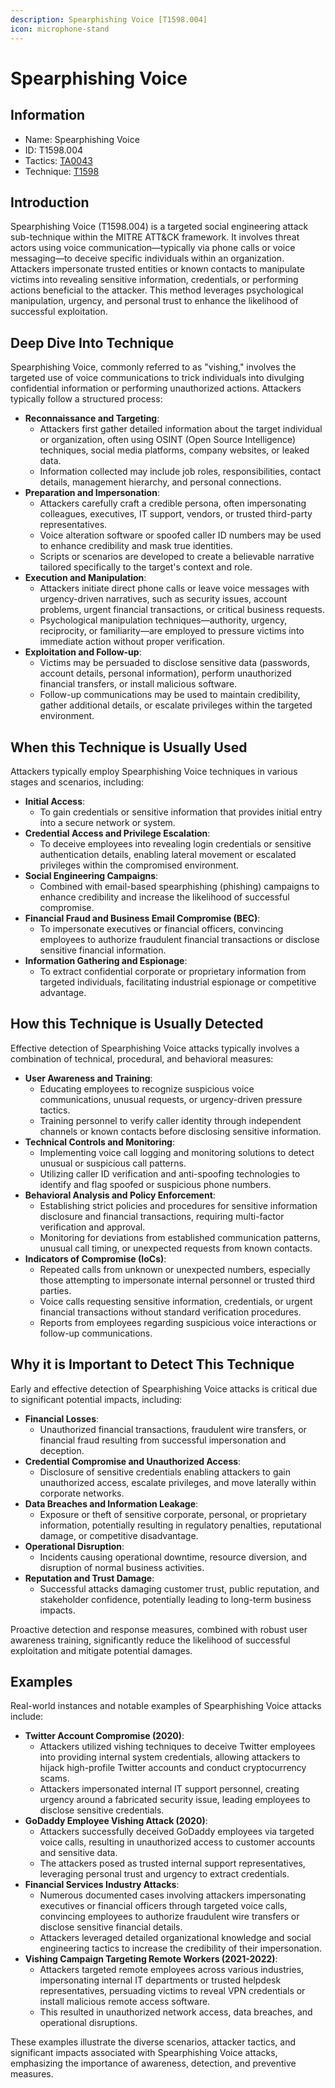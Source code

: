 ```yaml
---
description: Spearphishing Voice [T1598.004]
icon: microphone-stand
---
```


# Spearphishing Voice

## Information

- Name: Spearphishing Voice
- ID: T1598.004
- Tactics: [TA0043](../TA0043/TA0043.md)
- Technique: [T1598](T1598.md)

## Introduction

Spearphishing Voice (T1598.004) is a targeted social engineering attack sub-technique within the MITRE ATT\&CK framework. It involves threat actors using voice communication—typically via phone calls or voice messaging—to deceive specific individuals within an organization. Attackers impersonate trusted entities or known contacts to manipulate victims into revealing sensitive information, credentials, or performing actions beneficial to the attacker. This method leverages psychological manipulation, urgency, and personal trust to enhance the likelihood of successful exploitation.

## Deep Dive Into Technique

Spearphishing Voice, commonly referred to as "vishing," involves the targeted use of voice communications to trick individuals into divulging confidential information or performing unauthorized actions. Attackers typically follow a structured process:

- **Reconnaissance and Targeting**:
  - Attackers first gather detailed information about the target individual or organization, often using OSINT (Open Source Intelligence) techniques, social media platforms, company websites, or leaked data.
  - Information collected may include job roles, responsibilities, contact details, management hierarchy, and personal connections.
- **Preparation and Impersonation**:
  - Attackers carefully craft a credible persona, often impersonating colleagues, executives, IT support, vendors, or trusted third-party representatives.
  - Voice alteration software or spoofed caller ID numbers may be used to enhance credibility and mask true identities.
  - Scripts or scenarios are developed to create a believable narrative tailored specifically to the target's context and role.
- **Execution and Manipulation**:
  - Attackers initiate direct phone calls or leave voice messages with urgency-driven narratives, such as security issues, account problems, urgent financial transactions, or critical business requests.
  - Psychological manipulation techniques—authority, urgency, reciprocity, or familiarity—are employed to pressure victims into immediate action without proper verification.
- **Exploitation and Follow-up**:
  - Victims may be persuaded to disclose sensitive data (passwords, account details, personal information), perform unauthorized financial transfers, or install malicious software.
  - Follow-up communications may be used to maintain credibility, gather additional details, or escalate privileges within the targeted environment.

## When this Technique is Usually Used

Attackers typically employ Spearphishing Voice techniques in various stages and scenarios, including:

- **Initial Access**:
  - To gain credentials or sensitive information that provides initial entry into a secure network or system.
- **Credential Access and Privilege Escalation**:
  - To deceive employees into revealing login credentials or sensitive authentication details, enabling lateral movement or escalated privileges within the compromised environment.
- **Social Engineering Campaigns**:
  - Combined with email-based spearphishing (phishing) campaigns to enhance credibility and increase the likelihood of successful compromise.
- **Financial Fraud and Business Email Compromise (BEC)**:
  - To impersonate executives or financial officers, convincing employees to authorize fraudulent financial transactions or disclose sensitive financial information.
- **Information Gathering and Espionage**:
  - To extract confidential corporate or proprietary information from targeted individuals, facilitating industrial espionage or competitive advantage.

## How this Technique is Usually Detected

Effective detection of Spearphishing Voice attacks typically involves a combination of technical, procedural, and behavioral measures:

- **User Awareness and Training**:
  - Educating employees to recognize suspicious voice communications, unusual requests, or urgency-driven pressure tactics.
  - Training personnel to verify caller identity through independent channels or known contacts before disclosing sensitive information.
- **Technical Controls and Monitoring**:
  - Implementing voice call logging and monitoring solutions to detect unusual or suspicious call patterns.
  - Utilizing caller ID verification and anti-spoofing technologies to identify and flag spoofed or suspicious phone numbers.
- **Behavioral Analysis and Policy Enforcement**:
  - Establishing strict policies and procedures for sensitive information disclosure and financial transactions, requiring multi-factor verification and approval.
  - Monitoring for deviations from established communication patterns, unusual call timing, or unexpected requests from known contacts.
- **Indicators of Compromise (IoCs)**:
  - Repeated calls from unknown or unexpected numbers, especially those attempting to impersonate internal personnel or trusted third parties.
  - Voice calls requesting sensitive information, credentials, or urgent financial transactions without standard verification procedures.
  - Reports from employees regarding suspicious voice interactions or follow-up communications.

## Why it is Important to Detect This Technique

Early and effective detection of Spearphishing Voice attacks is critical due to significant potential impacts, including:

- **Financial Losses**:
  - Unauthorized financial transactions, fraudulent wire transfers, or financial fraud resulting from successful impersonation and deception.
- **Credential Compromise and Unauthorized Access**:
  - Disclosure of sensitive credentials enabling attackers to gain unauthorized access, escalate privileges, and move laterally within corporate networks.
- **Data Breaches and Information Leakage**:
  - Exposure or theft of sensitive corporate, personal, or proprietary information, potentially resulting in regulatory penalties, reputational damage, or competitive disadvantage.
- **Operational Disruption**:
  - Incidents causing operational downtime, resource diversion, and disruption of normal business activities.
- **Reputation and Trust Damage**:
  - Successful attacks damaging customer trust, public reputation, and stakeholder confidence, potentially leading to long-term business impacts.

Proactive detection and response measures, combined with robust user awareness training, significantly reduce the likelihood of successful exploitation and mitigate potential damages.

## Examples

Real-world instances and notable examples of Spearphishing Voice attacks include:

- **Twitter Account Compromise (2020)**:
  - Attackers utilized vishing techniques to deceive Twitter employees into providing internal system credentials, allowing attackers to hijack high-profile Twitter accounts and conduct cryptocurrency scams.
  - Attackers impersonated internal IT support personnel, creating urgency around a fabricated security issue, leading employees to disclose sensitive credentials.
- **GoDaddy Employee Vishing Attack (2020)**:
  - Attackers successfully deceived GoDaddy employees via targeted voice calls, resulting in unauthorized access to customer accounts and sensitive data.
  - The attackers posed as trusted internal support representatives, leveraging personal trust and urgency to extract credentials.
- **Financial Services Industry Attacks**:
  - Numerous documented cases involving attackers impersonating executives or financial officers through targeted voice calls, convincing employees to authorize fraudulent wire transfers or disclose sensitive financial details.
  - Attackers leveraged detailed organizational knowledge and social engineering tactics to increase the credibility of their impersonation.
- **Vishing Campaign Targeting Remote Workers (2021-2022)**:
  - Attackers targeted remote employees across various industries, impersonating internal IT departments or trusted helpdesk representatives, persuading victims to reveal VPN credentials or install malicious remote access software.
  - This resulted in unauthorized network access, data breaches, and operational disruptions.

These examples illustrate the diverse scenarios, attacker tactics, and significant impacts associated with Spearphishing Voice attacks, emphasizing the importance of awareness, detection, and preventive measures.
